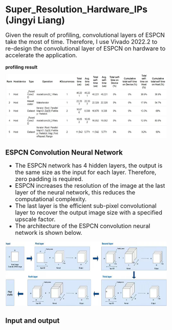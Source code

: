 # Super_Resolution_Hardware_IPs (Jingyi Liang)

<font size = 4>

Given the result of profiling, convolutional layers of ESPCN take the most of time. Therefore, I use Vivado 2022.2 to re-design the convolutional layer of ESPCN on hardware to accelerate the application. 
 
</font>
 
**profiling result**

<img src="profiling_result.jpg" width="600" height="200" />

## ESPCN Convolution Neural Network

<font size = 4>
 
- The ESPCN network has 4 hidden layers, the output is the same size as the input for each layer. Therefore, zero padding is required.
- ESPCN increases the resolution of the image at the last layer of the neural network, this reduces the computational complexity.
- The last layer is the efficient sub-pixel convolutional layer to recover the output image size with a specified upscale factor.
- The architecture of the ESPCN convolution neural network is shown below.
 
</font>

 <img src="network.jpg" width="600" height="200" />

## Input and output

